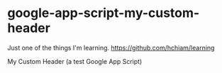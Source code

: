# google-app-script-my-custom-header
Just one of the things I'm learning. https://github.com/hchiam/learning

My Custom Header (a test Google App Script)
